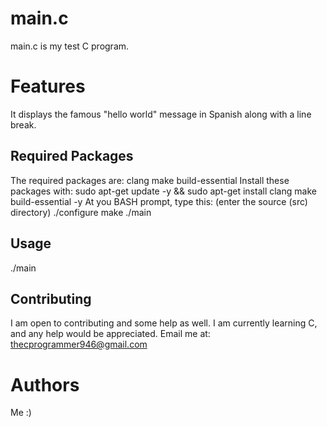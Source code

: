 # main.c
main.c is my test C program.

# Features
It displays the famous "hello world" message in Spanish along with a line break.

## Required Packages
The required packages are:
clang
make
build-essential
Install these packages with:
sudo apt-get update -y && sudo apt-get install clang make build-essential -y
At you BASH prompt, type this: (enter the source (src) directory)
./configure
make
./main

## Usage

./main

## Contributing
I am open to contributing and some help as well. I am currently learning C, and any help would be appreciated. Email me at:
thecprogrammer946@gmail.com

# Authors

Me :)
